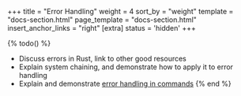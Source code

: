 +++
title = "Error Handling"
weight = 4
sort_by = "weight"
template = "docs-section.html"
page_template = "docs-section.html"
insert_anchor_links = "right"
[extra]
status = 'hidden'
+++

{% todo() %}

* Discuss errors in Rust, link to other good resources
* Explain system chaining, and demonstrate how to apply it to error handling
* Explain and demonstrate [error handling in commands](https://github.com/bevyengine/bevy/pull/2241)
{% end %}
